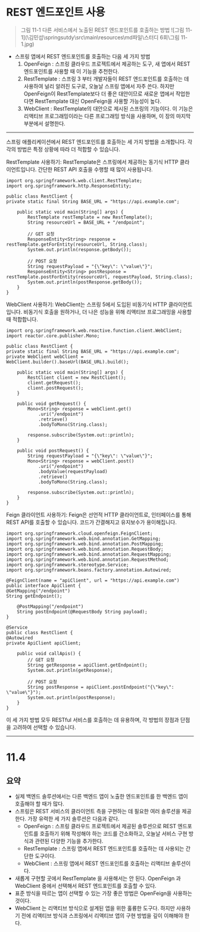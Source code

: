 # REST 엔드포인트 사용

> 그림 11-1 다른 서비스에서 노출된 REST 엔드포인트를 호출하는 방법
> ![그림 11-1](\김민섭\springsutdy\src\main\resources\md파일\스터디 6회\그림 11-1.jpg)

 - 스프링 앱에서 REST 엔드포인트를 호출하는 다음 세 가지 방법 
   1. OpenFeign : 스프링 클라우드 프로젝트에서 제공하는 도구, 새 앱에서 REST 엔드포인트를 사용할 때 이 기능을 추천한다.
   2. RestTemplate : 스프링 3 부터 개발자들이 REST 엔드포인트를 호출하는 데 사용하여 널리 알려진 도구로, 오늘날 스프링 앱에서 자주 쓴다. 하지만 OpenFeign이 RestTemplate보다 더 좋은 대안이므로 새로운 앱에서 작업한다면 RestTemplate 대신 OpenFeign을 사용할 가능성이 높다.
   3. WebClient : RestTemplate의 대안으로 제시된 스프링의 기능이다. 이 기능은 리액티브 프로그래밍이라는 다른 프로그래밍 방식을 사용하며, 이 장의 마지막 부분에서 설명한다.


---


스프링 애플리케이션에서 REST 엔드포인트를 호출하는 세 가지 방법을 소개합니다. 각각의 방법은 특정 상황에 따라 더 적합할 수 있습니다.

RestTemplate 사용하기:
RestTemplate은 스프링에서 제공하는 동기식 HTTP 클라이언트입니다. 간단한 REST API 호출을 수행할 때 많이 사용됩니다.

    import org.springframework.web.client.RestTemplate;
    import org.springframework.http.ResponseEntity;
    
    public class RestClient {
    private static final String BASE_URL = "https://api.example.com";
    
        public static void main(String[] args) {
            RestTemplate restTemplate = new RestTemplate();
            String resourceUrl = BASE_URL + "/endpoint";
            
            // GET 요청
            ResponseEntity<String> response = restTemplate.getForEntity(resourceUrl, String.class);
            System.out.println(response.getBody());
    
            // POST 요청
            String requestPayload = "{\"key\": \"value\"}";
            ResponseEntity<String> postResponse = restTemplate.postForEntity(resourceUrl, requestPayload, String.class);
            System.out.println(postResponse.getBody());
        }
    }


WebClient 사용하기:
WebClient는 스프링 5에서 도입된 비동기식 HTTP 클라이언트입니다. 비동기식 호출을 원하거나, 더 나은 성능을 위해 리액티브 프로그래밍을 사용할 때 적합합니다.

    import org.springframework.web.reactive.function.client.WebClient;
    import reactor.core.publisher.Mono;
    
    public class RestClient {
    private static final String BASE_URL = "https://api.example.com";
    private WebClient webClient = WebClient.builder().baseUrl(BASE_URL).build();
    
        public static void main(String[] args) {
            RestClient client = new RestClient();
            client.getRequest();
            client.postRequest();
        }
    
        public void getRequest() {
            Mono<String> response = webClient.get()
                .uri("/endpoint")
                .retrieve()
                .bodyToMono(String.class);
    
            response.subscribe(System.out::println);
        }
    
        public void postRequest() {
            String requestPayload = "{\"key\": \"value\"}";
            Mono<String> response = webClient.post()
                .uri("/endpoint")
                .bodyValue(requestPayload)
                .retrieve()
                .bodyToMono(String.class);
    
            response.subscribe(System.out::println);
        }
    }


Feign 클라이언트 사용하기:
Feign은 선언적 HTTP 클라이언트로, 인터페이스를 통해 REST API를 호출할 수 있습니다. 코드가 간결해지고 유지보수가 용이해집니다.

    import org.springframework.cloud.openfeign.FeignClient;
    import org.springframework.web.bind.annotation.GetMapping;
    import org.springframework.web.bind.annotation.PostMapping;
    import org.springframework.web.bind.annotation.RequestBody;
    import org.springframework.web.bind.annotation.RequestMapping;
    import org.springframework.web.bind.annotation.RequestMethod;
    import org.springframework.stereotype.Service;
    import org.springframework.beans.factory.annotation.Autowired;
    
    @FeignClient(name = "apiClient", url = "https://api.example.com")
    public interface ApiClient {
    @GetMapping("/endpoint")
    String getEndpoint();
    
        @PostMapping("/endpoint")
        String postEndpoint(@RequestBody String payload);
    }
    
    @Service
    public class RestClient {
    @Autowired
    private ApiClient apiClient;
    
        public void callApis() {
            // GET 요청
            String getResponse = apiClient.getEndpoint();
            System.out.println(getResponse);
    
            // POST 요청
            String postResponse = apiClient.postEndpoint("{\"key\": \"value\"}");
            System.out.println(postResponse);
        }
    }


이 세 가지 방법 모두 RESTful 서비스를 호출하는 데 유용하며, 각 방법의 장점과 단점을 고려하여 선택할 수 있습니다.

---



# 11.4
## 요약
   - 실제 백엔드 솔루션에서는 다른 백엔드 앱이 노출한 엔드포인트를 한 백엔드 앱이 호출해야 할 때가 많다.
   - 스프링은 REST 서비스의 클라이언트 측을 구현하는 데 필요한 여러 솔루션을 제공한다. 가장 유력한 세 가지 솔루션은 다음과 같다.
     - OpenFeign : 스프링 클라우드 프로젝트에서 제공된 솔루션으로 REST 엔드포인트를 호출하기 위해 작성해야 하는 코드를 간소화하고, 오늘날 서비스 구현 방식과 관련된 다양한 기능을 추가한다.
     - RestTemplate : 스프링 앱에서 REST 엔드포인트를 호출하는 데 사용되는 간단한 도구이다.
     - WebClient : 스프링 앱에서 REST 엔드포인트를 호출하는 리액티브 솔루션이다.
   - 새롭게 구현할 곳에서 RestTemplate 을 사용해서는 안 된다. OpenFeign 과 WebClient 중에서 선택해서 REST 엔드포인트를 호출할 수 있다.
   - 표준 방식을 따르는 앱이 선택할 수 있는 가장 좋은 방법은 OpenFeign을 사용하는 것이다.
   - WebClient 는 리액티브 방식으로 설계된 앱을 위한 훌륭한 도구다. 하지만 사용하기 전에 리액티브 방식과 스프링에서 리액티브 앱의 구현 방법을 깊이 이해해야 한다.

